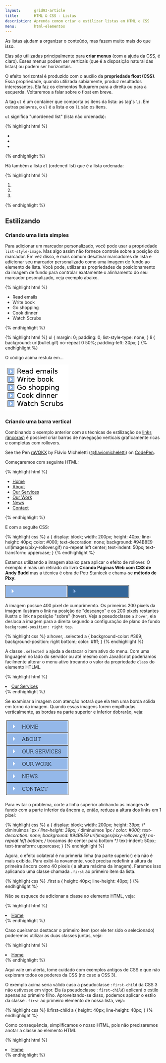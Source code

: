 ```yaml
---
layout:      grid93-article
title:       HTML & CSS - Listas 
description: Aprenda comom criar e estilizar listas em HTML e CSS
menu:        html-elementos  
---
```


As listas ajudam a organizar o conteúdo, mas fazem muito mais do que isso. 

Elas são utilizadas principalmente para __criar menus__ (com a ajuda da CSS, é claro). Esses menus podem ser verticais
(que é a disposição natural das listas) ou podem ser horizontais.

O efeito horizontal é produzido com o auxílio da __propriedade float (CSS)__. Essa propriedade, quando utilizada sabiamente,
produz resultados interessantes. Ela faz os elementos flutuarem para a direita ou para a esquerda. Voltaremos a falar sobre
o float em breve.

A tag `ul` é um container que comporta os itens da lista: as tag's `li`. Em outras palavras, o `ul` é a lista e os `li`
são os itens.

`ul` significa "unordened list" (lista não ordenada): 

{% highlight html %}
<ul>
    <li></li>
    <li></li>
    <li></li>
</ul>
{% endhighlight %}

Há também a lista `ol` (ordened list) que é a lista ordenada:

{% highlight html %}
<ol>
    <li></li>
    <li></li>
    <li></li>
</ol>
{% endhighlight %}




Estilizando
---


### Criando uma lista simples

Para adicionar um marcador personalizado, você pode usar a propriedade `list-style-image`. Mas algo assim não fornece
controle sobre a posição do marcador. Em vez disso, é mais comum desativar marcadores de lista e adicionar seu marcador
personalizado como uma imagem de fundo ao elemento de lista. Você pode, utilizar as propriedades de posicionamento
da imagem de fundo para controlar exatamente o alinhamento do seu marcador pesonalizado, veja exemplo abaixo.

{% highlight html %}
<ul>
    <li>Read emails</li>
    <li>Write book</li>
    <li>Go shopping</li>
    <li>Cook dinner</li>
    <li>Watch Scrubs</li>
</ul>
{% endhighlight %}

{% highlight html %}
ul {
    margin: 0;
    padding: 0;
    list-style-type: none;
}
li {
    background: url(bullet.gif) no-repeat 0 50%;
    padding-left: 30px;
}
{% endhighlight %}

O código acima restula em...

![](simple-list.png)


### Criando uma barra vertical

Combinando o exemplo anterior com as técnicas de estilização de [links (âncoras)](/html-css/ancoras/) é possível criar
barras de navegação verticais graficamente ricas e completas com rollovers.

<p data-height="297" data-theme-id="2897" data-slug-hash="raVQKX" data-default-tab="result" data-user="flaviomicheletti" class='codepen'>See the Pen <a href='http://codepen.io/flaviomicheletti/pen/raVQKX/'>raVQKX</a> by Flávio Micheletti (<a href='http://codepen.io/flaviomicheletti'>@flaviomicheletti</a>) on <a href='http://codepen.io'>CodePen</a>.</p>
<script async src="//assets.codepen.io/assets/embed/ei.js"></script>

Começaremos com seguinte HTML:

{% highlight html %}
<ul>
    <li><a href="home.htm">Home</a></li>
    <li><a href="about.htm">About</a></li>
    <li><a href="services.htm">Our Services</a></li>
    <li><a href="work.htm">Our Work</a></li>
    <li><a href="news.htm">News</a></li>
    <li><a href="contact.htm">Contact</a></li>
</ul>
{% endhighlight %}

E com a seguite CSS:

{% highlight css %}
a {
    display: block;
    width: 200px;
    height: 40px;
    line-height: 40px;
    color: #000;
    text-decoration: none;
    background: #94B8E9 url(images/pixy-rollover.gif) no-repeat left center;
    text-indent: 50px;
    text-transform: uppercase;
}
{% endhighlight %}

Estamos utilizando a imagem abaixo para aplicar o efeito de rollover. O exemplo é mais um retirado do livro __Criando
Páginas Web com CSS de Andy Budd__ mas a técnica é obra de Petr Stanícek e chama-se __método de Pixy__.

![](pixy-rollover.gif)

A imagem possue 400 pixel de cumprimemto. Os primeiros 200 pixels da imagem ilustram o link na posição de "descanço" e 
os 200 pixels restantes ilustra o link na posição "sobre" (hover). Veja a pseudoclasse  `a:hover`, ela desloca a imagem 
para a direita segundo a configuração de plano de fundo `background-position: right top`.

{% highlight css %}
a:hover, .selected a {
    background-color: #369;
    background-position: right bottom;
    color: #fff;
}
{% endhighlight %}

A classe `.selected a` ajuda a destacar o item ativo do menu. Com uma linguagem no lado do servidor ou até mesmo com 
JavaScript poderíamos facilmente alterar o menu ativo trocando o valor da propriedade `class` do elemento
HTLML.

{% highlight html %}
<li class="selected"><a href="services.htm">Our Services</a></li>
{% endhighlight %}

Se examinar a imagem com atenção notará que ela tem uma borda sólida em torno da imagem. Quando essas imagens forem
empilhadas verticalmente, as bordas na parte superior e inferior dobrarão, veja:

![](menu-margens.png)

Para evitar o problema, corte a linha superior alinhando as imanges de fundo com a parte inferior da âncora e, então,
reduza a altura dos links em 1 pixel:

{% highlight css %}
a {
    display: block;
    width: 200px;
    height: 39px;       /* diminuímos 1px */
    line-height: 39px;  /* diminuímos 1px */
    color: #000;
    text-decoration: none;
    background: #94B8E9 url(images/pixy-rollover.gif) no-repeat left bottom; /* trocamos de center para bottom */
    text-indent: 50px;
    text-transform: uppercase;
}
{% endhighlight %}

Agora, o efeito colateral é no primeria linha (na parte superior) ela não é mais exibida. Para exibi-la novamente, você
precisa redefinir a altura da primeira âncora como 40 pixels ( a altura máxima da imagem). Faremos isso aplicando uma 
classe chamada `.first` ao primeiro item da lista.

{% highlight css %}
.first a {
    height: 40px;
    line-height: 40px;
}
{% endhighlight %}

Não se esquece de adicionar a classe ao elemento HTML, veja:

{% highlight html %}
<li class="first"><a href="home.htm">Home</a></li>
{% endhighlight %}

Caso queiramos destacar o primeiro item (por ele ter sido o selecionado) poderemos utilizar as duas classes juntas, veja:

{% highlight html %}
<li class="first selected"><a href="home.htm">Home</a></li>
{% endhighlight %}


Aqui vale um alerta, tome cuidado com exemplos antigos de CSS e que não exploram todos os poderes da CSS (no caso a CSS 3).

O exemplo acima seria válido caso a pseudoclasse `:first-child` da CSS 3 não estivesse em vigor. Ela (a pseudoclasse 
`:first-child`) aplicará o estilo apenas ao primeiro filho. Aproveitando-se disso, podemos aplicar o estilo da classe 
`.first` ao primeiro elemento de nossa lista, veja:

{% highlight css %}
li:first-child a {
    height: 40px;
    line-height: 40px;
}
{% endhighlight %}

Como consequência, simplificamos o nosso HTML, pois não precisaremos anotar a classe ao elemento HTML

{% highlight html %}
<li class="selected"><a href="home.htm">Home</a></li>
{% endhighlight %}
